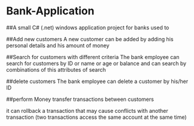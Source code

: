 # Bank-Application
##A small C# (.net) windows application project for banks used to 

##Add new customers 
A new customer can be added by adding his personal details and his amount of money

##Search for customers with different criteria
The bank employee can search for customers by ID or name or age or balance and can search by combinations of this attributes of search

##delete customers 
The bank employee can delete a customer by his/her ID

##perform Money transfer transactions between customers 

it can rollback a transaction that may cause conflicts with another transaction (two transactions access the same account at the same time)
